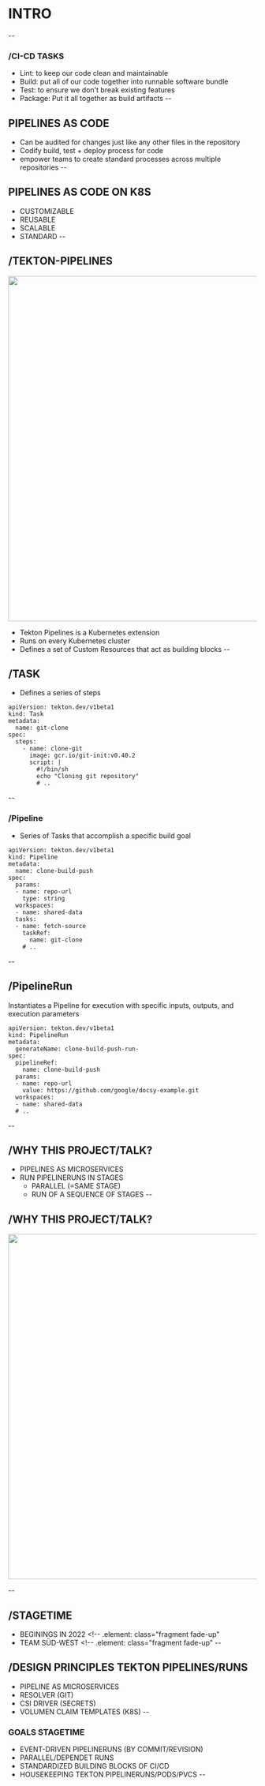 # INTRO
--
### /CI-CD TASKS
* Lint: to keep our code clean and maintainable <!-- .element: class="fragment fade-up" -->
* Build: put all of our code together into runnable software bundle <!-- .element: class="fragment fade-up" -->
* Test: to ensure we don't break existing features <!-- .element: class="fragment fade-up" -->
* Package: Put it all together as build artifacts <!-- .element: class="fragment fade-up" -->
--
## PIPELINES AS CODE
* Can be audited for changes just like any other files in the repository <!-- .element: class="fragment fade-up" -->
* Codify build, test + deploy process for code <!-- .element: class="fragment fade-up" -->
* empower teams to create standard processes across multiple repositories <!-- .element: class="fragment fade-up" -->
--
## PIPELINES AS CODE ON K8S
* CUSTOMIZABLE <!-- .element: class="fragment fade-up" -->
* REUSABLE<!-- .element: class="fragment fade-up" -->
* SCALABLE <!-- .element: class="fragment fade-up" -->
* STANDARD <!-- .element: class="fragment fade-up" -->
--
## /TEKTON-PIPELINES
[<img src="https://artifacts.automation.sthings-vsphere.labul.sva.de/images/tekton-horizontal-color.png" width="700"/>](https://www.sva.de/index.html) <!-- .element: class="fragment fade-up" -->

* Tekton Pipelines is a Kubernetes extension <!-- .element: class="fragment fade-up" -->
* Runs on every Kubernetes cluster <!-- .element: class="fragment fade-up" -->
* Defines a set of Custom Resources that act as building blocks <!-- .element: class="fragment fade-up" -->
--
## /TASK
* Defines a series of steps <!-- .element: class="fragment fade-up" -->

```
apiVersion: tekton.dev/v1beta1
kind: Task
metadata:
  name: git-clone
spec:
  steps:
    - name: clone-git
      image: gcr.io/git-init:v0.40.2
      script: |
        #!/bin/sh
        echo "Cloning git repository"
        # ..
```
<!-- .element: class="fragment fade-up" -->
--
### /Pipeline
* Series of Tasks that accomplish a specific build goal  <!-- .element: class="fragment fade-up" -->

```
apiVersion: tekton.dev/v1beta1
kind: Pipeline
metadata:
  name: clone-build-push
spec:
  params:
  - name: repo-url
    type: string
  workspaces:
  - name: shared-data
  tasks:
  - name: fetch-source
    taskRef:
      name: git-clone
    # ..
```
<!-- .element: class="fragment fade-up" -->
--
## /PipelineRun
Instantiates a Pipeline for execution with specific inputs, outputs, and execution parameters  <!-- .element: class="fragment fade-up" -->

```
apiVersion: tekton.dev/v1beta1
kind: PipelineRun
metadata:
  generateName: clone-build-push-run-
spec:
  pipelineRef:
    name: clone-build-push
  params:
  - name: repo-url
    value: https://github.com/google/docsy-example.git
  workspaces:
  - name: shared-data
  # ..
```
<!-- .element: class="fragment fade-up" -->
--
## /WHY THIS PROJECT/TALK?
* PIPELINES AS MICROSERVICES <!-- .element: class="fragment fade-up" -->
* RUN PIPELINERUNS IN STAGES <!-- .element: class="fragment fade-up" -->
    * PARALLEL (=SAME STAGE) <!-- .element: class="fragment fade-up" -->
    * RUN OF A SEQUENCE OF STAGES <!-- .element: class="fragment fade-up" -->
--
## /WHY THIS PROJECT/TALK?
[<img src="https://artifacts.automation.sthings-vsphere.labul.sva.de/images/stages.png" width="700"/>](https://www.sva.de/index.html)
<!-- .element: class="fragment fade-up" -->
--
## /STAGETIME
* BEGININGS IN 2022 <!-- .element: class="fragment fade-up"
* TEAM SÜD-WEST <!-- .element: class="fragment fade-up"
--
## /DESIGN PRINCIPLES TEKTON PIPELINES/RUNS
* PIPELINE AS MICROSERVICES <!-- .element: class="fragment fade-up" -->
* RESOLVER (GIT) <!-- .element: class="fragment fade-up" -->
* CSI DRIVER (SECRETS) <!-- .element: class="fragment fade-up" -->
* VOLUMEN CLAIM TEMPLATES (K8S) <!-- .element: class="fragment fade-up" -->
--
### GOALS STAGETIME
* EVENT-DRIVEN PIPELINERUNS (BY COMMIT/REVISION) <!-- .element: class="fragment fade-up" -->
* PARALLEL/DEPENDET RUNS <!-- .element: class="fragment fade-up" -->
* STANDARDIZED BUILDING BLOCKS OF CI/CD <!-- .element: class="fragment fade-up" -->
* HOUSEKEEPING TEKTON PIPELINERUNS/PODS/PVCS <!-- .element: class="fragment fade-up" -->
--